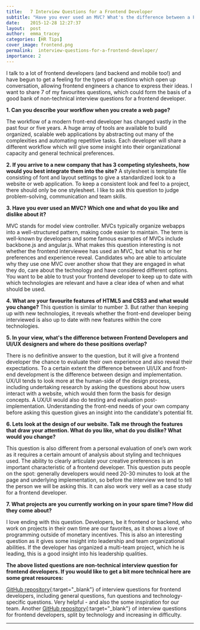 ```yaml
---
title:   7 Interview Questions for a Frontend Developer
subtitle: "Have you ever used an MVC? What's the difference between a Frontend Developer and a UI/UX Designer? Check out these common examples of non-technical interview questions for frontend developers and ace your next interview!"
date:    2015-12-28 12:27:37
layout:  post
author:  emma_tracey
categories: [HR Tips]
cover_image: frontend.png
permalink:  interview-questions-for-a-frontend-developer/
importance: 2
---
```


I talk to a lot of frontend developers (and backend and mobile too!) and have begun to get a feeling for the types of questions which open up conversation, allowing frontend engineers a chance to express their ideas. I want to share 7 of my favourites questions, which could form the basis of a good bank of non-technical interview questions for a frontend developer.

<!--more-->

**1. Can you describe your workflow when you create a web page?**

The workflow of a modern front-end developer has changed vastly in the past four or five years. A huge array of tools are available to build organized, scalable web applications by abstracting out many of the complexities and automating repetitive tasks. Each developer will share a different workflow which will give some insight into their organizational capacity and general technical preferences.

**2. If you arrive to a new company that has 3 competing stylesheets, how would you best integrate them into the site?**
A stylesheet is template file consisting of font and layout settings to give a standardized look to a website or web application. To keep a consistent look and feel to a project, there should only be one stylesheet. I like to ask this question to judge problem-solving, communication and team skills.

**3. Have you ever used an MVC? Which one and what do you like and dislike about it?**

MVC stands for model view controller. MVCs typically organize webapps into a well-structured pattern, making code easier to maintain. The term is well-known by developers and some famous examples of MVCs include backbone.js and angular.js. What makes this question interesting is not whether the frontend interviewee has used an MVC, but what his or her preferences and experience reveal. Candidates who are able to articulate why they use one MVC over another show that they are engaged in what they do, care about the technology and have considered different options. You want to be able to trust your frontend developer to keep up to date with which technologies are relevant and have a clear idea of when and what should be used.

**4. What are your favourite features of HTML5 and CSS3 and what would you change?**
This question is similar to number 3. But rather than keeping up with new technologies, it reveals whether the front-end developer being interviewed is also up to date with new features within the core technologies.

**5. In your view, what's the difference between Frontend Developers and UI/UX designers and where do these positions overlap?**

There is no definitive answer to the question, but it will give a frontend developer the chance to evaluate their own experience and also reveal their expectations. To a certain extent the difference between UI/UX and front-end development is the difference between design and implementation. UX/UI tends to look more at the human-side of the design process, including undertaking research by asking the questions about how users interact with a website, which would then form the basis for design concepts. A UX/UI would also do testing and evaluation post-implementation. Understanding the front-end needs of your own company before asking this question gives an insight into the candidate's potential fit.

**6. Lets look at the design of our website. Talk me through the features that draw your attention. What do you like, what do you dislike? What would you change?**

This question is also different from a personal evaluation of one’s own work as it requires a certain amount of analysis about styling and techniques used. The ability to clearly articulate your creative preferences is an important characteristic of a frontend developer. This question puts people on the spot: generally developers would need 20-30 minutes to look at the page and underlying implementation, so before the interview we tend to tell the person we will be asking this. It can also work very well as a case study for a frontend developer.

**7. What projects are you currently working on in your spare time? How did they come about?**

I love ending with this question. Developers, be it frontend or backend, who work on projects in their own time are our favorites, as it shows a love of programming outside of monetary incentives. This is also an interesting question as it gives some insight into leadership and team organizational abilities. If the developer has organized a multi-team project, which he is leading, this is a good insight into his leadership qualities.

**The above listed questions are non-technical interview question for frontend developers. If you would like to get a bit more technical here are some great resources:**

[GitHub repository][1]{:target="_blank"} of interview questions for frontend developers, including general questions, fun questions and technology-specific questions. Very helpful - and also the some inspiration for our team.
Another [GitHub repository][2]{:target="_blank"} of interview questions for frontend developers, split by technology and increasing in difficulty.

***


[1]: https://github.com/h5bp/Front-end-Developer-Interview-Questions
[2]: https://github.com/khan4019/front-end-Interview-Questions
[3]: https://www.honeypot.io/pages/for_employers?utm_source=blog&utm_medium=organic&utm_term=g&utm_content=151203&utm_campaign=hr-no
[4]: https://www.honeypot.io/invite_requests/new?invitation_type=company&utm_source=blogfe
